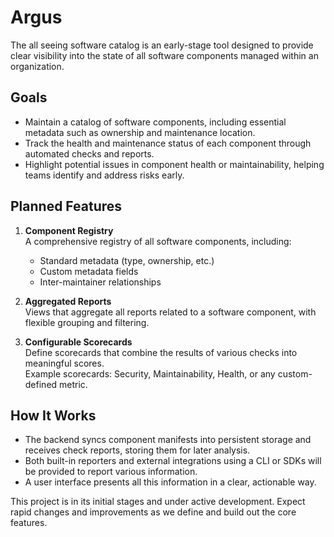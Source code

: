 # Argus

The all seeing software catalog is an early-stage tool designed to provide clear visibility into the state of all software components managed within an organization.

## Goals

- Maintain a catalog of software components, including essential metadata such as ownership and maintenance location.
- Track the health and maintenance status of each component through automated checks and reports.
- Highlight potential issues in component health or maintainability, helping teams identify and address risks early.

## Planned Features

1. **Component Registry**  
   A comprehensive registry of all software components, including:
   - Standard metadata (type, ownership, etc.)
   - Custom metadata fields
   - Inter-maintainer relationships

2. **Aggregated Reports**  
   Views that aggregate all reports related to a software component, with flexible grouping and filtering.

3. **Configurable Scorecards**  
   Define scorecards that combine the results of various checks into meaningful scores.  
   Example scorecards: Security, Maintainability, Health, or any custom-defined metric.

## How It Works

- The backend syncs component manifests into persistent storage and receives check reports, storing them for later analysis.
- Both built-in reporters and external integrations using a CLI or SDKs will be provided to report various information.
- A user interface presents all this information in a clear, actionable way.

This project is in its initial stages and under active development. Expect rapid changes and improvements as we define and build out the core features.
